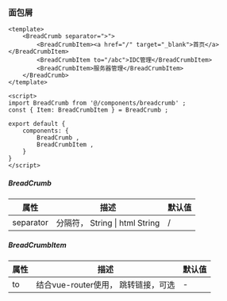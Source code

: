 ### 面包屑

```vue
<template>	
    <BreadCrumb separator=">">
        <BreadCrumbItem><a href="/" target="_blank">首页</a></BreadCrumbItem>
        <BreadCrumbItem to="/abc">IDC管理</BreadCrumbItem>
        <BreadCrumbItem>服务器管理</BreadCrumbItem>
    </BreadCrumb>
</template>

<script>
import BreadCrumb from '@/components/breadcrumb' ;
const { Item: BreadCrumbItem } = BreadCrumb ;

export default {  
    components: {
        BreadCrumb ,
        BreadCrumbItem ,
    }
}
</script>
```

##### BreadCrumb

| 属性        | 描述                         | 默认值  |
| --------- | -------------------------- | ---- |
| separator | 分隔符， String \| html String | /    |

##### BreadCrumbItem

| 属性   | 描述                      | 默认值  |
| ---- | ----------------------- | ---- |
| to   | 结合vue-router使用， 跳转链接，可选 | -    |

